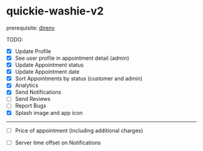# quickie-washie-v2

prerequisite: [direnv](https://direnv.net/#getting-started)

TODO:
- [x] Update Profile
- [x] See user profile in appointment detail (admin)
- [x] Update Appointment status
- [x] Update Appointment date
- [x] Sort Appointments by status (customer and admin)
- [x] Analytics
- [x] Send Notifications
- [ ] Send Reviews
- [ ] Report Bugs
- [x] Splash image and app icon

---

- [ ] Price of appointment (including additional charges)
- [ ] Server time offset on Notifications

